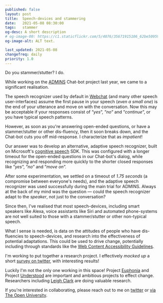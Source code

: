 ```yaml
---
published: false
layout: post
title:  Speech-devices and stammering
date:   2021-05-08 08:30:00
tags:   stammer
og-desc: A short description
# og-image-00: https://c1.staticflickr.com/5/4076/35671915106_62be509598_z.jpg
og-image-alt: ALT text.

last_updated: 2021-05-08
changefreq: daily
priority: 1.0
---
```


Do you stammer/stutter? I do.

While working on the [ADMINS][] Chat-bot project last year, we came to a significant realisation.

The speech recognizer used by default in [Webchat][] (and many other speech user-interfaces) assume the first pause in your speech (_even a small one_) is the end of your utterance and move on with the conversation. Now this may be acceptable if your responses consist of “_yes_“, “_no_“ and “_continue_“, or you have typical speech patterns.

However, as soon as you're answering open-ended questions, or have a stammer/stutter or other dis-fluency, then it soon breaks down, and the Chat-bot cuts you off mid-response. I characterize that as _impatient_!

Our answer was to develop an alternative, adaptive speech recognizer, built on Microsoft's [cognitive speech][] SDK. This was configured with a longer timeout for the open-ended questions in our Chat-bot's dialog, while recognizing and responding more quickly to the shorter closed responses like “_yes_“, “_no_“ and “_move on_“.

After some experimentation, we settled on a timeout of _1.75 seconds_ (a compromise between everyone's needs), and the adaptive speech recognizer was used successfully during the main trial for ADMINS. Always at the back of my mind was the question — could the speech recognizer adapt to the _speaker_, not just to the conversation?

Since then, I've realised that most speech-devices, including smart speakers like Alexa, voice assistants like Siri and automated phone-systems are not well suited to those with a stammer/stutter or other non-typical speech.

What I sense is needed, is data on the attitudes of people who have dis-fluencies to speech-devices, and research into the effectiveness of potential adaptations. This could be used to drive change, potentially including through standards like the [Web Content Accessibility Guidelines][wcag].

I'm working to put together a research project. I effectively _mocked up_ a short [survey on twitter][twit-survey], with interesting results!

Luckily I'm not the only one working in this space! Project [Euphonia][] and Project [Understood][] are important and ambitious projects to effect change. Researchers including [Leigh Clark][] are doing valuable research.

If you're interested in collaborating, please reach out to me on [twitter][nfreear] or [via The Open University][ou-profile].

[admins]: https://iet.open.ac.uk/projects/admins
  "Assistants to the Disclosure and Management of Information about Needs and Support"
[webchat]: https://github.com/Microsoft/BotFramework-WebChat
  "Microsoft's Bot Framework Web Chat component"
[cognitive speech]: https://github.com/Microsoft/cognitive-services-speech-sdk-js
  "Microsoft Cognitive Services Speech SDK for JavaScript"
[twit-survey]: https://twitter.com/nfreear/status/1385986720928260096
  "“To all who #stutter/#stammer/have a disfluency from a stammerer- I'm interested in how speech-enabled Chatbots Alexa Siri & automated phone systems impact you. I'd love your responses to these Qs…”, tweet by @nfreear, 24-April-2021"
[wcag]: https://www.w3.org/TR/WCAG21/
  "Web Content Accessibility Guidelines (WCAG) 2.1, W3C Recommendation 05 June 2018."
[euphonia]: https://sites.research.google/euphonia/about/
  "Project Euphonia is a Google Research initiative focused on helping people with atypical speech be better understood."
[understood]: https://projectunderstood.ca/
  "Teaching Google to understand people with Down syndrome, one voice at a time."
[Leigh Clark]: https://doi.org/10.1145/3405755.3406139
  "Clark, L., Cowan, B. R., Roper, A., Lindsay, S., & Sheers, O. (2020, July). Speech diversity and speech interfaces: considering an inclusive future through stammering. In Proceedings of the 2nd Conference on Conversational User Interfaces (pp. 1-3)."
[nfreear]: https://twitter.com/nfreear "@nfreear on Twitter"
[ou-profile]: https://iet.open.ac.uk/people/nick.freear
